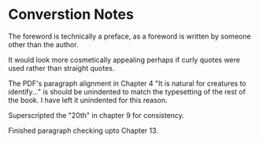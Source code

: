 # Converstion Notes

The foreword is technically a preface, as a foreword is written by someone other than the author.

It would look more cosmetically appealing perhaps if curly quotes were used rather than straight quotes.

The PDF's paragraph alignment in Chapter 4 "It is natural for creatures to identify..." is should be unindented to match the typesetting of the rest of the book. I have left it unindented for this reason.

Superscripted the "20th" in chapter 9 for consistency.

Finished paragraph checking upto Chapter 13.
